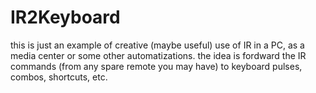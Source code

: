 # IR2Keyboard
this is just an example of creative (maybe useful) use of IR in a PC, as a media center or some other automatizations.
the idea is fordward the IR commands (from any spare remote you may have) to keyboard pulses, combos, shortcuts, etc.

